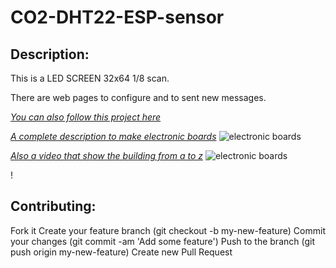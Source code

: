 CO2-DHT22-ESP-sensor
====================

Description:
------------

This is a LED SCREEN 32x64 1/8 scan.

There are web pages to configure and to sent new messages. 

[*You can also follow this project here*](http://innogreentech.fr) 

[*A complete description to make electronic boards*](http://innogreentech.fr/fr/objets-connectes/11-interfaces/66-fabriquer-un-afficheur-led-32x64-connecte)
	![electronic boards](http://innogreentech.fr/images/Photos/Afficheur/montage_site.png)

[*Also a video that show the building from a to z*](https://www.youtube.com/watch?v=SuA-KLQndhk&t=924s)
	![electronic boards](http://innogreentech.fr/images/Photos/Afficheur/intro_afficheur.jpg)


!


Contributing:
-------------

Fork it
Create your feature branch (git checkout -b my-new-feature)
Commit your changes (git commit -am 'Add some feature')
Push to the branch (git push origin my-new-feature)
Create new Pull Request